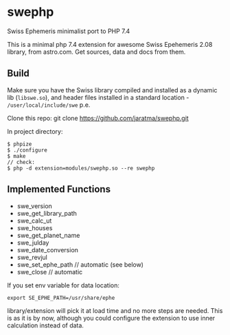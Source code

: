 # swephp
Swiss Ephemeris minimalist port to PHP 7.4

This is a minimal php 7.4 extension for awesome Swiss Epehemeris 2.08 library, from astro.com. Get sources, data and docs from them.

## Build

Make sure you have the Swiss library compiled and installed as a dynamic lib (`libswe.so`), 
and header files installed in a standard location - `/user/local/include/swe` p.e.

Clone this repo: git clone https://github.com/jaratma/swephp.git

In project directory:
```
$ phpize
$ ./configure
$ make
// check:
$ php -d extension=modules/swephp.so --re swephp 
```

## Implemented Functions

- swe_version
- swe_get_library_path
- swe_calc_ut
- swe_houses
- swe_get_planet_name
- swe_julday
- swe_date_conversion
- swe_revjul
- swe_set_ephe_path // automatic (see below)
- swe_close // automatic

If you set env variable for data location:

`export SE_EPHE_PATH=/usr/share/ephe`

library/extension will pick it at load time and no more steps are needed. This is as it is by now, although you could configure the extension to use inner calculation instead of data.  

